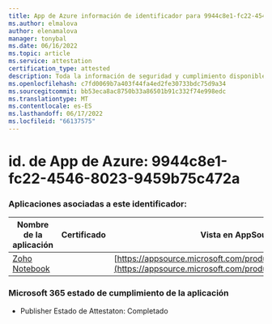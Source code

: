 ```yaml
---
title: App de Azure información de identificador para 9944c8e1-fc22-4546-8023-9459b75c472a
ms.author: elmalova
author: elenamalova
manager: tonybal
ms.date: 06/16/2022
ms.topic: article
ms.service: attestation
certification_type: attested
description: Toda la información de seguridad y cumplimiento disponible para 9944c8e1-fc22-4546-8023-9459b75c472a.
ms.openlocfilehash: c7fd0069b7a403f44fa4ed2fe30733bdc75d9a34
ms.sourcegitcommit: bb53eca8ac8750b33a86501b91c332f74e998edc
ms.translationtype: MT
ms.contentlocale: es-ES
ms.lasthandoff: 06/17/2022
ms.locfileid: "66137575"
---
```

# <a name="azure-app-id-9944c8e1-fc22-4546-8023-9459b75c472a"></a>id. de App de Azure: 9944c8e1-fc22-4546-8023-9459b75c472a


### <a name="apps-associated-with-this-id"></a>Aplicaciones asociadas a este identificador:
| **Nombre de la aplicación** | **Certificado** | **Vista en AppSource** |
|--------------|---------------|-----------------------|
| [Zoho Notebook](../forward/WA200001616.md) |  | [https://appsource.microsoft.com/product/office/WA200001616](https://appsource.microsoft.com/product/office/WA200001616) |

### <a name="microsoft-365-app-compliance-status"></a>Microsoft 365 estado de cumplimiento de la aplicación
- Publisher Estado de Attestaton: Completado
